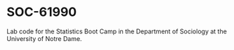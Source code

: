 # SOC-61990
Lab code for the Statistics Boot Camp in the Department of Sociology at the University of Notre Dame.
